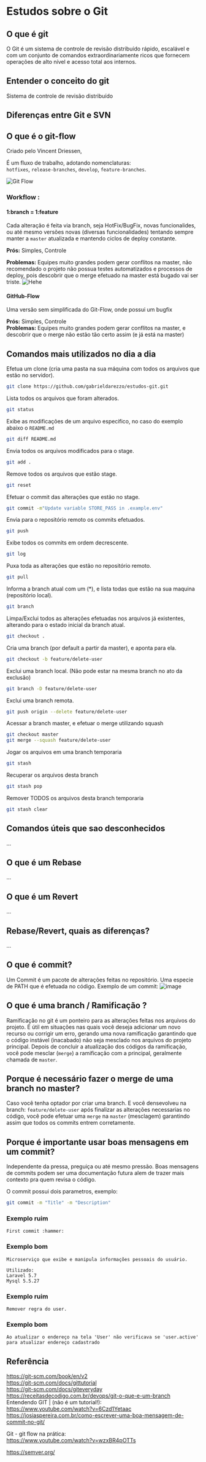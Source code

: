 # Estudos sobre o Git


## O que é git  
O Git é um sistema de controle de revisão distribuído rápido, escalável e com um conjunto de comandos extraordinariamente ricos que fornecem operações de alto nível e acesso total aos internos.


## Entender o conceito do git  
Sistema de controle de revisão distribuído
 
## Diferenças entre Git e SVN  


## O que é o git-flow  
Criado pelo Vincent Driessen,

É um fluxo de trabalho, adotando nomenclaturas:  
`hotfixes`, `release-branches`, `develop`, `feature-branches`.


![Git Flow](docs/git-flow.jpeg)  


### Workflow :


#### 1:branch = 1:feature 

Cada alteração é feita via branch, seja HotFix/BugFix, novas funcionalides, ou até mesmo versões novas (diversas funcionalidades) tentando sempre manter a `master` atualizada e mantendo ciclos de deploy constante.  

**Prós:** Simples, Controle

**Problemas:** Equipes muito grandes podem gerar conflitos na master, não recomendado  o projeto não possua testes automatizados e processos de deploy, pois descobrir que o merge efetuado na master está bugado vai ser triste.
![Hehe](docs/hehe.jpeg)  


#### GitHub-Flow
Uma versão sem simplificada do Git-Flow, onde possui um bugfix 


**Prós:** Simples, Controle  
**Problemas:** Equipes muito grandes podem gerar conflitos na master, e descobrir que o merge não estão tão certo assim (e já está na master)   


## Comandos mais utilizados no dia a dia  





Efetua um clone (cria uma pasta na sua máquina com todos os arquivos que estão no servidor).
```bash
git clone https://github.com/gabrieldarezzo/estudos-git.git
```


Lista todos os arquivos que foram alterados.
```bash
git status
```

Exibe as modificações de um arquivo especifico, no caso do exemplo abaixo o `README.md`
```bash
git diff README.md
```

Envia todos os arquivos modificados para o stage.
```bash
git add .
```

Remove todos os arquivos que estão stage.
```bash
git reset 
```

Efetuar o commit das alterações que estão no stage.
```bash
git commit -m"Update variable STORE_PASS in .example.env" 
```

Envia para o repositório remoto os commits efetuados.
```bash
git push
```

Exibe todos os commits em ordem decrescente.
```bash
git log
```

Puxa toda as alterações que estão no repositório remoto.
```bash
git pull
```

Informa a branch atual com um (*), e lista todas que estão na sua maquina (repositório local).
```bash
git branch 
```

Limpa/Exclui todos as alterações efetuadas nos arquivos já existentes, alterando para o estado inicial da branch atual.
```bash
git checkout .
```

Cria uma branch (por default a partir da master), e aponta para ela.
```bash
git checkout -b feature/delete-user
```

Exclui uma branch local. (Não pode estar na mesma branch no ato da exclusão)
```bash
git branch -D feature/delete-user
```


Exclui uma branch remota.
```bash
git push origin --delete feature/delete-user
```


Acessar a branch master, e efetuar o merge utilizando squash
```bash
git checkout master 
git merge --squash feature/delete-user
```  


Jogar os arquivos em uma branch temporaria
```bash
git stash
```

Recuperar os arquivos desta branch
```bash
git stash pop
```

Remover TODOS os arquivos desta branch temporaria
```bash
git stash clear
```

## Comandos úteis que sao desconhecidos 
...


## O que é um Rebase
...
## O que é um Revert
...
## Rebase/Revert, quais as diferenças?
...





## O que é commit?
Um Commit é um pacote de alterações feitas no repositório.
Uma especie de PATH que é efetuada no código.
Exemplo de um commit: 
![image](https://user-images.githubusercontent.com/4562368/90351051-6a440880-e015-11ea-9074-da50ec2b545a.png)


## O que é uma branch / Ramificação ? 
Ramificação no git é um ponteiro para as alterações feitas nos arquivos do projeto.
É útil em situações nas quais você deseja adicionar um novo recurso ou corrigir um erro, gerando uma nova ramificação garantindo que o código instável (inacabado) não seja mesclado nos arquivos do projeto principal. Depois de concluir a atualização dos códigos da ramificação, você pode mesclar (`merge`) a ramificação com a principal, geralmente chamada de `master`.


## Porque é necessário fazer o merge de uma branch no master?
Caso você tenha optador por criar uma branch.
E você densevolveu na branch: `feature/delete-user` após finalizar as alterações necessarias no código, você pode efetuar uma `merge` na `master` (mesclagem) garantindo assim que todos os commits entrem corretamente.

## Porque é importante usar boas mensagens em um commit?
Independente da pressa, preguiça ou até mesmo pressão.
Boas mensagens de commits podem ser uma documentação futura alem de trazer mais contexto pra quem revisa o código.

O commit possui dois parametros, exemplo:

```bash
git commit -m "Title" -m "Description"
```

### Exemplo ruim
```
First commit :hammer:
```

### Exemplo bom
```
Microserviço que exibe e manipula informações pessoais do usuário.

Utilizado:
Laravel 5.7
Mysql 5.5.27
```

### Exemplo ruim
```
Remover regra do user.
```

### Exemplo bom
```
Ao atualizar o endereço na tela 'User' não verificava se 'user.active' para atualizar endereço cadastrado
```


## Referência

https://git-scm.com/book/en/v2  
https://git-scm.com/docs/gittutorial  
https://git-scm.com/docs/giteveryday  
https://receitasdecodigo.com.br/devops/git-o-que-e-um-branch
Entendendo GIT | (não é um tutorial!):  
https://www.youtube.com/watch?v=6Czd1Yetaac  
https://josiaspereira.com.br/como-escrever-uma-boa-mensagem-de-commit-no-git/

Git - git flow na prática:  
https://www.youtube.com/watch?v=wzxBR4pOTTs  

https://semver.org/  

